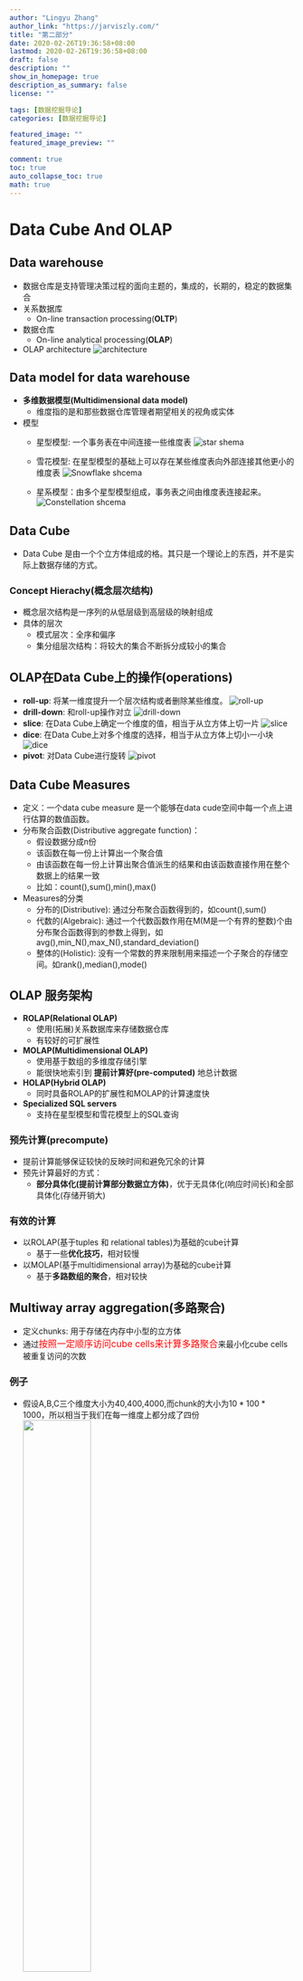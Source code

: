```yaml
---
author: "Lingyu Zhang"
author_link: "https://jarviszly.com/"
title: "第二部分"
date: 2020-02-26T19:36:58+08:00
lastmod: 2020-02-26T19:36:58+08:00
draft: false
description: ""
show_in_homepage: true
description_as_summary: false
license: ""

tags: [数据挖掘导论]
categories: [数据挖掘导论]

featured_image: ""
featured_image_preview: ""

comment: true
toc: true
auto_collapse_toc: true
math: true
---
```


# Data Cube And OLAP
<!--more-->
## Data warehouse
- 数据仓库是支持管理决策过程的面向主题的，集成的，长期的，稳定的数据集合
- 关系数据库
  - On-line transaction processing(**OLTP**)
- 数据仓库
  - On-line analytical processing(**OLAP**)
- OLAP architecture
![architecture](/images/documents/数据挖掘导论/OLAParchitecture.png)

## Data model for data warehouse
- **多维数据模型(Multidimensional data model)**
  - 维度指的是和那些数据仓库管理者期望相关的视角或实体
- 模型
  - 星型模型: 一个事务表在中间连接一些维度表
    ![star shema](/images/documents/数据挖掘导论/starschema.png)
  - 雪花模型: 在星型模型的基础上可以存在某些维度表向外部连接其他更小的维度表
    ![Snowflake shcema](/images/documents/数据挖掘导论/snowschema.png)

  - 星系模型：由多个星型模型组成，事务表之间由维度表连接起来。
    ![Constellation shcema](/images/documents/数据挖掘导论/constellationschema.png)



## Data Cube
- Data Cube 是由一个个立方体组成的格。其只是一个理论上的东西，并不是实际上数据存储的方式。

### Concept Hierachy(概念层次结构)
- 概念层次结构是一序列的从低层级到高层级的映射组成
- 具体的层次
  - 模式层次：全序和偏序
  - 集分组层次结构：将较大的集合不断拆分成较小的集合

## OLAP在Data Cube上的操作(operations) 
- **roll-up**: 将某一维度提升一个层次结构或者删除某些维度。
  ![roll-up](/images/documents/数据挖掘导论/roll-up.png)
- **drill-down**: 和roll-up操作对立
  ![drill-down](/images/documents/数据挖掘导论/drill-down.png)
- **slice**: 在Data Cube上确定一个维度的值，相当于从立方体上切一片
  ![slice](/images/documents/数据挖掘导论/slice.png)
- **dice**: 在Data Cube上对多个维度的选择，相当于从立方体上切小一小块
  ![dice](/images/documents/数据挖掘导论/dice.png)
- **pivot**: 对Data Cube进行旋转
  ![pivot](/images/documents/数据挖掘导论/pivot.png)

## Data Cube Measures
- 定义：一个data cube measure 是一个能够在data cude空间中每一个点上进行估算的数值函数。
- 分布聚合函数(Distributive aggregate function)：
  - 假设数据分成n份
  - 该函数在每一份上计算出一个聚合值
  - 由该函数在每一份上计算出聚合值派生的结果和由该函数直接作用在整个数据上的结果一致
  - 比如：count(),sum(),min(),max()
- Measures的分类
  - 分布的(Distributive): 通过分布聚合函数得到的，如count(),sum()
  - 代数的(Algebraic): 通过一个代数函数作用在M(M是一个有界的整数)个由分布聚合函数得到的参数上得到，如avg(),min_N(),max_N(),standard_deviation()
  - 整体的(Holistic): 没有一个常数的界来限制用来描述一个子聚合的存储空间。如rank(),median(),mode()

## OLAP 服务架构
- **ROLAP(Relational OLAP)**
  - 使用(拓展)关系数据库来存储数据仓库
  - 有较好的可扩展性
- **MOLAP(Multidimensional OLAP)**
  - 使用基于数组的多维度存储引擎
  - 能很快地索引到 **提前计算好(pre-computed)** 地总计数据
- **HOLAP(Hybrid OLAP)**
  - 同时具备ROLAP的扩展性和MOLAP的计算速度快
- **Specialized SQL servers**
  - 支持在星型模型和雪花模型上的SQL查询

### 预先计算(precompute)
- 提前计算能够保证较快的反映时间和避免冗余的计算
- 预先计算最好的方式：
  - **部分具体化(提前计算部分数据立方体)**，优于无具体化(响应时间长)和全部具体化(存储开销大)

### 有效的计算
- 以ROLAP(基于tuples 和 relational tables)为基础的cube计算
  - 基于一些**优化技巧**，相对较慢
- 以MOLAP(基于multidimensional array)为基础的cube计算
  - 基于**多路数组的聚合**，相对较快

## Multiway array aggregation(多路聚合)
- 定义chunks: 用于存储在内存中小型的立方体
- 通过<font color=red size=3>按照一定顺序访问cube cells来计算多路聚合</font>来最小化cube cells被重复访问的次数

### 例子
- 假设A,B,C三个维度大小为40,400,4000,而chunk的大小为$10 * 100 * 1000$，所以相当于我们在每一维度上都分成了四份
  <img src="/images/documents/数据挖掘导论/多路聚合.png" style="width: 50%">
- 按照序号升序开始访问chunks：
  - 发现当我们访问完1，2，3，4后，$\bm{b_0c_0}$已经计算完成，所以可以将其写入，然后我们访问到5时，就可以复用刚才的缓存空间，所以**BC-plane**需要的缓存是一个chunk的BC面$100 * 1000$
  - 对于**AC-plane**,我们发现只有当访问到13的时候，$\bm{a_0c_0}$才被计算完成，而为了不重复读取2,3,4等的值，所以我们需要开辟缓存来存储，所以一共需要$40 * 1000$
  - 对于**AB-plane**,我们发现只有读到第49个的时候，才能计算完$\bm{a_0b_0}$,所以需要$40 * 400$

## 两种OLAP数据的索引方式：Bitmap Index 和 Join Index
![](/images/documents/数据挖掘导论/bitmapindex.png)
  <img src="/images/documents/数据挖掘导论/joinindex.png" style="width: 50%">

## MetaData
- 元数据在数据仓库中指的是那些定义数据仓库对象的数据
- 分类
  - 潜在数据来源的信息
  - 数据模型的信息
  - 有关事务数据结构和仓库数据结构映射的信息
  - 有关仓库使用的信息

## OLAM架构
<img src="/images/documents/数据挖掘导论/OLAM.png" style="width: 70%">

## AOI(Attribute-oriented induction)
- 最简单的描述性的数据挖掘，可以看作是扩展后的OLAP

### General idea:
- 收集相关数据
- 通过属性删除或者属性泛化来达到泛化数据的目的
- 通过合并相同的，泛化的元组并记录他们各自的计数值来实行聚合
- 关键点是<font color=red size=3>数据泛化</font>

### AOI的大概过程
- Data focusing: 规范化相关数据，初始化工作环境
- Data Generalization：
  - attribute removal：当某一属性有很多不同的数据值时，如果对于这个属性没有聚合操作或者这个属性更高层的概念可以被其他属性所反映，则可以使用attribute removal
  - attribute generalization: 当，某一属性有很多不同的数据值时，并且对于这个属性存在一些聚合操作，那么可以使用attribute generalization
- Presentation

### 怎么控制data generalization
- 属性聚合阈值控制：如果对于一个<font color=red size=3>属性</font>，其不同取值多于该阈值时，会在这个属性上实施属性删除或者属性聚合，一般设置为2-8
- 泛化关系阈值控制：如果对于一个<font color=red size=3>泛化关系</font>上不同元组的数量大于该阈值时，更进一步的泛化将会实施在该关系上

### 定量特征规则
- 一般形式：
  $$\forall X,targetClass(X) \Longrightarrow condition_1(X)[t:w_1]\vee \cdots \vee conditon_n(x)[t:w_n]$$
- $t-weight$: 用于描述<font color=red size=3>当X处于选定的$targetClass$时，$condition_i$满足的概率</font>
- $d-weight$: 用于描述<font color=red size=3>当X满足$condition_i$时，其处于$targetClass$的概率</font>
- 例子：![](/images/documents/数据挖掘导论/finalexample.png)














































